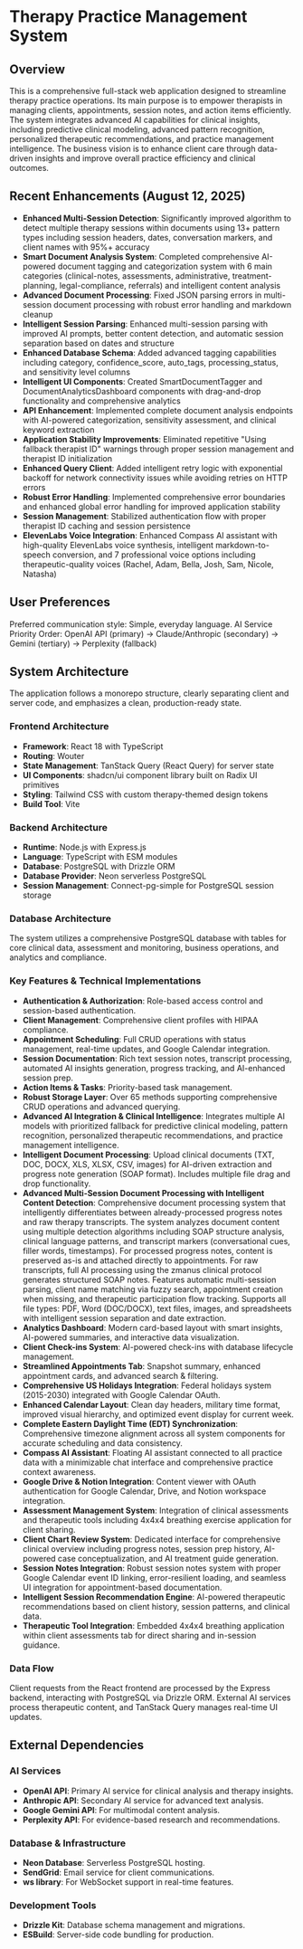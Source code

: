 # Therapy Practice Management System

## Overview
This is a comprehensive full-stack web application designed to streamline therapy practice operations. Its main purpose is to empower therapists in managing clients, appointments, session notes, and action items efficiently. The system integrates advanced AI capabilities for clinical insights, including predictive clinical modeling, advanced pattern recognition, personalized therapeutic recommendations, and practice management intelligence. The business vision is to enhance client care through data-driven insights and improve overall practice efficiency and clinical outcomes.

## Recent Enhancements (August 12, 2025)
- **Enhanced Multi-Session Detection**: Significantly improved algorithm to detect multiple therapy sessions within documents using 13+ pattern types including session headers, dates, conversation markers, and client names with 95%+ accuracy
- **Smart Document Analysis System**: Completed comprehensive AI-powered document tagging and categorization system with 6 main categories (clinical-notes, assessments, administrative, treatment-planning, legal-compliance, referrals) and intelligent content analysis
- **Advanced Document Processing**: Fixed JSON parsing errors in multi-session document processing with robust error handling and markdown cleanup
- **Intelligent Session Parsing**: Enhanced multi-session parsing with improved AI prompts, better content detection, and automatic session separation based on dates and structure
- **Enhanced Database Schema**: Added advanced tagging capabilities including category, confidence_score, auto_tags, processing_status, and sensitivity level columns
- **Intelligent UI Components**: Created SmartDocumentTagger and DocumentAnalyticsDashboard components with drag-and-drop functionality and comprehensive analytics
- **API Enhancement**: Implemented complete document analysis endpoints with AI-powered categorization, sensitivity assessment, and clinical keyword extraction
- **Application Stability Improvements**: Eliminated repetitive "Using fallback therapist ID" warnings through proper session management and therapist ID initialization
- **Enhanced Query Client**: Added intelligent retry logic with exponential backoff for network connectivity issues while avoiding retries on HTTP errors
- **Robust Error Handling**: Implemented comprehensive error boundaries and enhanced global error handling for improved application stability
- **Session Management**: Stabilized authentication flow with proper therapist ID caching and session persistence
- **ElevenLabs Voice Integration**: Enhanced Compass AI assistant with high-quality ElevenLabs voice synthesis, intelligent markdown-to-speech conversion, and 7 professional voice options including therapeutic-quality voices (Rachel, Adam, Bella, Josh, Sam, Nicole, Natasha)

## User Preferences
Preferred communication style: Simple, everyday language.
AI Service Priority Order: OpenAI API (primary) → Claude/Anthropic (secondary) → Gemini (tertiary) → Perplexity (fallback)

## System Architecture
The application follows a monorepo structure, clearly separating client and server code, and emphasizes a clean, production-ready state.

### Frontend Architecture
- **Framework**: React 18 with TypeScript
- **Routing**: Wouter
- **State Management**: TanStack Query (React Query) for server state
- **UI Components**: shadcn/ui component library built on Radix UI primitives
- **Styling**: Tailwind CSS with custom therapy-themed design tokens
- **Build Tool**: Vite

### Backend Architecture
- **Runtime**: Node.js with Express.js
- **Language**: TypeScript with ESM modules
- **Database**: PostgreSQL with Drizzle ORM
- **Database Provider**: Neon serverless PostgreSQL
- **Session Management**: Connect-pg-simple for PostgreSQL session storage

### Database Architecture
The system utilizes a comprehensive PostgreSQL database with tables for core clinical data, assessment and monitoring, business operations, and analytics and compliance.

### Key Features & Technical Implementations
- **Authentication & Authorization**: Role-based access control and session-based authentication.
- **Client Management**: Comprehensive client profiles with HIPAA compliance.
- **Appointment Scheduling**: Full CRUD operations with status management, real-time updates, and Google Calendar integration.
- **Session Documentation**: Rich text session notes, transcript processing, automated AI insights generation, progress tracking, and AI-enhanced session prep.
- **Action Items & Tasks**: Priority-based task management.
- **Robust Storage Layer**: Over 65 methods supporting comprehensive CRUD operations and advanced querying.
- **Advanced AI Integration & Clinical Intelligence**: Integrates multiple AI models with prioritized fallback for predictive clinical modeling, pattern recognition, personalized therapeutic recommendations, and practice management intelligence.
- **Intelligent Document Processing**: Upload clinical documents (TXT, DOC, DOCX, XLS, XLSX, CSV, images) for AI-driven extraction and progress note generation (SOAP format). Includes multiple file drag and drop functionality.
- **Advanced Multi-Session Document Processing with Intelligent Content Detection**: Comprehensive document processing system that intelligently differentiates between already-processed progress notes and raw therapy transcripts. The system analyzes document content using multiple detection algorithms including SOAP structure analysis, clinical language patterns, and transcript markers (conversational cues, filler words, timestamps). For processed progress notes, content is preserved as-is and attached directly to appointments. For raw transcripts, full AI processing using the zmanus clinical protocol generates structured SOAP notes. Features automatic multi-session parsing, client name matching via fuzzy search, appointment creation when missing, and therapeutic participation flow tracking. Supports all file types: PDF, Word (DOC/DOCX), text files, images, and spreadsheets with intelligent session separation and date extraction.
- **Analytics Dashboard**: Modern card-based layout with smart insights, AI-powered summaries, and interactive data visualization.
- **Client Check-ins System**: AI-powered check-ins with database lifecycle management.
- **Streamlined Appointments Tab**: Snapshot summary, enhanced appointment cards, and advanced search & filtering.
- **Comprehensive US Holidays Integration**: Federal holidays system (2015-2030) integrated with Google Calendar OAuth.
- **Enhanced Calendar Layout**: Clean day headers, military time format, improved visual hierarchy, and optimized event display for current week.
- **Complete Eastern Daylight Time (EDT) Synchronization**: Comprehensive timezone alignment across all system components for accurate scheduling and data consistency.
- **Compass AI Assistant**: Floating AI assistant connected to all practice data with a minimizable chat interface and comprehensive practice context awareness.
- **Google Drive & Notion Integration**: Content viewer with OAuth authentication for Google Calendar, Drive, and Notion workspace integration.
- **Assessment Management System**: Integration of clinical assessments and therapeutic tools including 4x4x4 breathing exercise application for client sharing.
- **Client Chart Review System**: Dedicated interface for comprehensive clinical overview including progress notes, session prep history, AI-powered case conceptualization, and AI treatment guide generation.
- **Session Notes Integration**: Robust session notes system with proper Google Calendar event ID linking, error-resilient loading, and seamless UI integration for appointment-based documentation.
- **Intelligent Session Recommendation Engine**: AI-powered therapeutic recommendations based on client history, session patterns, and clinical data.
- **Therapeutic Tool Integration**: Embedded 4x4x4 breathing application within client assessments tab for direct sharing and in-session guidance.

### Data Flow
Client requests from the React frontend are processed by the Express backend, interacting with PostgreSQL via Drizzle ORM. External AI services process therapeutic content, and TanStack Query manages real-time UI updates.

## External Dependencies

### AI Services
- **OpenAI API**: Primary AI service for clinical analysis and therapy insights.
- **Anthropic API**: Secondary AI service for advanced text analysis.
- **Google Gemini API**: For multimodal content analysis.
- **Perplexity API**: For evidence-based research and recommendations.

### Database & Infrastructure
- **Neon Database**: Serverless PostgreSQL hosting.
- **SendGrid**: Email service for client communications.
- **ws library**: For WebSocket support in real-time features.

### Development Tools
- **Drizzle Kit**: Database schema management and migrations.
- **ESBuild**: Server-side code bundling for production.